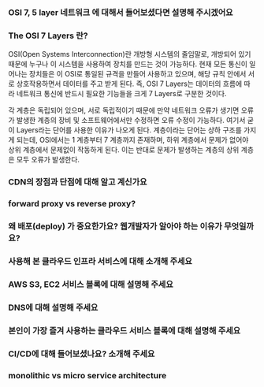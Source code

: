 ### OSI 7, 5 layer 네트워크 에 대해서 들어보셨다면 설명해 주시겠어요
### The OSI 7 Layers 란?
OSI(Open Systems Interconnection)란 개방형 시스템의 줄임말로, 개방되어 있기 때문에 누구나 이 시스템을 사용하여 장치를 만드는 것이 가능하다. 현재 모든 통신이 일어나는 장치들은 이 OSI로 통일된 규격을 만들어 사용하고 있으며, 해당 규칙 안에서 서로 상호작용하면서 데이터를 주고 받게 된다. 즉, OSI 7 Layers는 데이터의 흐름에 따라 네트워크 통신에 반드시 필요한 기능들을 크게 7 Layers로 구분한 것이다.   

각 계층은 독립되어 있으며, 서로 독립적이기 때문에 만약 네트워크 오류가 생기면 오류가 발생한 계층의 장비 및 소프트웨어에서만 수정하면 오류 수정이 가능하다. 여기서 굳이 Layers라는 단어를 사용한 이유가 나오게 된다. 계층이라는 단어는 상하 구조를 가지게 되는데, OSI에서는 1 계층부터 7 계층까지 존재하며, 하위 계층에서 문제가 없어야 상위 계층에서 문제없이 작동하게 된다. 이는 반대로 문제가 발생하는 계층의 상위 계층은 모두 오류가 발생한다.
### CDN의 장점과 단점에 대해 알고 계신가요

### forward proxy vs reverse proxy?

### 왜 배포(deploy) 가 중요한가요? 웹개발자가 알아야 하는 이유가 무엇일까요?

### 사용해 본 클라우드 인프라 서비스에 대해 소개해 주세요

### AWS S3, EC2 서비스 블록에 대해 설명해 주세요

### DNS에 대해 설명해 주세요

### 본인이 가장 즐겨 사용하는 클라우드 서비스 블록에 대해 설명해 주세요

### CI/CD에 대해 들어보셨나요? 소개해 주세요

### monolithic vs micro service architecture